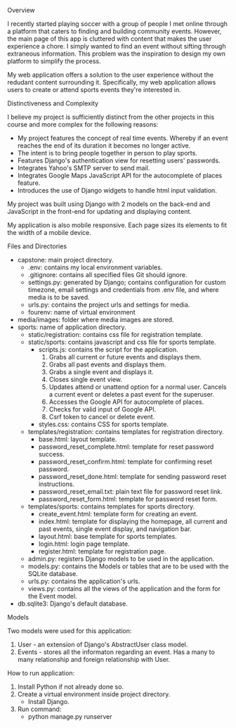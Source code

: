 Overview

I recently started playing soccer with a group of people I met online through a platform that caters to finding and building community events. However, the main page of this app is cluttered with content that makes the user experience a chore. I simply wanted to find an event without sifting through extraneous information. This problem was the inspiration to design my own platform to simplify the process. 

My web application offers a solution to the user experience without the redudant content surrounding it. Specifically, my web application allows users to create or attend sports events they're interested in. 

Distinctiveness and Complexity

 I believe my project is sufficiently distinct from the other projects in this course and more complex for the following reasons: 
 
 - My project features the concept of real time events. Whereby if an event reaches the end of its duration it becomes no longer active. 
 - The intent is to bring people together in person to play sports. 
 - Features Django's authentication view for resetting users' passwords. 
 - Integrates Yahoo's SMTP server to send mail. 
 - Integrates Google Maps JavaScript API for the autocomplete of places feature. 
 - Introduces the use of Django widgets to handle html input validation.
   
My project was built using Django with 2 models on the back-end and JavaScript in the front-end for updating and displaying content.  

My application is also mobile responsive. Each page sizes its elements to fit the width of a mobile device. 

Files and Directories

- capstone: main project directory.
    - .env: contains my local environment variables.
    - .gitignore: contains all specified files Git should ignore.
    - settings.py: generated by Django; contains configuration for custom timezone, email settings and credentials from .env file, and where media is to be saved.
    - urls.py: contains the project urls and settings for media. 
    - fourenv: name of virtual environment
- media/images: folder where media images are stored.
- sports: name of application directory.
    - static/registration: contains css file for registration template. 
    - static/sports: contains javascript and css file for sports template.
        - scripts.js: contains the script for the application. 
            1. Grabs all current or future events and displays them.
            2. Grabs all past events and displays them.
            3. Grabs a single event and displays it. 
            4. Closes single event view.
            5. Updates attend or unattend option for a normal user. Cancels a current event or deletes a past event for the superuser.
            6. Accesses the Google API for autocomplete of places.
            7. Checks for valid input of Google API.
            8. Csrf token to cancel or delete event.
        - styles.css: contains CSS for sports template.
    - templates/registration: contains templates for registration directory.
        - base.html: layout template.
        - password_reset_complete.html: template for reset password success.
        - password_reset_confirm.html: template for confirming reset password.
        - password_reset_done.html: template for sending password reset instructions.
        - password_reset_email.txt: plain text file for password reset link.
        - password_reset_form.html: template for password reset form.
    - templates/sports: contains templates for sports directory. 
        - create_event.html: template form for creating an event.
        - index.html: template for displaying the homepage, all current and past events, single event display, and navigation bar.
        - layout.html: base template for sports templates.
        - login.html: login page template.
        - register.html: template for registration page.
    - admin.py: registers Django models to be used in the application.
    - models.py: contains the Models or tables that are to be used with the SQLite database.
    - urls.py: contains the application's urls.
    - views.py: contains all the views of the application and the form for the Event model.
- db.sqlite3: Django's default database. 

Models

Two models were used for this application:
1. User - an extension of Django's AbstractUser class model. 
2. Events - stores all the informaton regarding an event. Has a many to many relationship and foreign relationship with User. 

How to run application:

1. Install Python if not already done so.
2. Create a virtual environment inside project directory.
    - Install Django.
3. Run command:
    - python manage.py runserver

